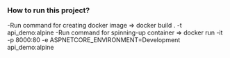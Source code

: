 ### How to run this project?
-Run command for creating docker image => docker build . -t api_demo:alpine
-Run command for spinning-up container => docker run -it -p 8000:80 -e ASPNETCORE_ENVIRONMENT=Development api_demo:alpine